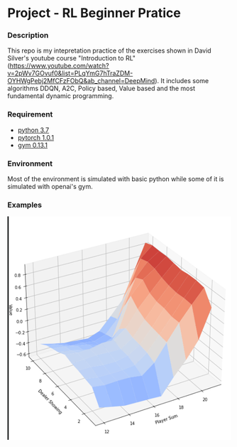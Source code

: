 # Project - RL Beginner Pratice

### Description
This repo is my intepretation practice of the exercises shown in David Silver's youtube course "Introduction to RL" (https://www.youtube.com/watch?v=2pWv7GOvuf0&list=PLqYmG7hTraZDM-OYHWgPebj2MfCFzFObQ&ab_channel=DeepMind). 
It includes some algorithms DDQN, A2C, Policy based, Value based and the most fundamental dynamic programming.

### Requirement
* [python 3.7](https://www.python.org) 
* [pytorch 1.0.1](https://pytorch.org/)
* [gym 0.13.1](https://github.com/openai/gym)

### Environment

Most of the environment is simulated with basic python while some of it is simulated with openai's gym.

### Examples 
![blackjack](pictures/monte_carlo_control.png)
